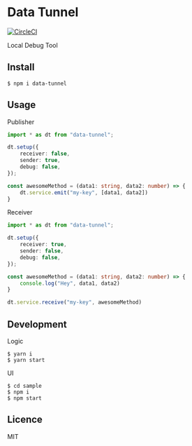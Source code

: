 # Data Tunnel

[![CircleCI](https://circleci.com/gh/Himenon/data-tunnel/tree/master.svg?style=svg)](https://circleci.com/gh/Himenon/data-tunnel/tree/master)

Local Debug Tool

## Install

```shell
$ npm i data-tunnel
```

## Usage

Publisher

```typescript
import * as dt from "data-tunnel";

dt.setup({
    receiver: false,
    sender: true,
    debug: false,
});

const awesomeMethod = (data1: string, data2: number) => {
    dt.service.emit("my-key", [data1, data2])
}
```

Receiver

```typescript
import * as dt from "data-tunnel";

dt.setup({
    receiver: true,
    sender: false,
    debug: false,
});

const awesomeMethod = (data1: string, data2: number) => {
    console.log("Hey", data1, data2)
}

dt.service.receive("my-key", awesomeMethod)
```

## Development

Logic

```shell
$ yarn i
$ yarn start
```

UI

```
$ cd sample
$ npm i
$ npm start
```

## Licence

MIT
